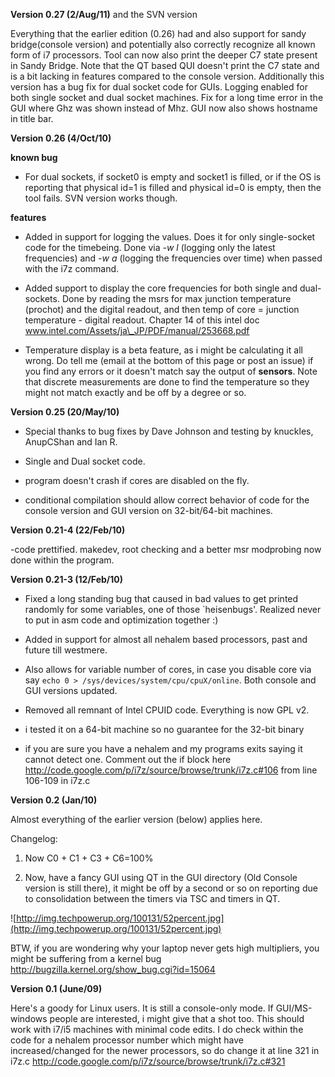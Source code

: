 **Version 0.27 (2/Aug/11)** and the SVN version

Everything that the earlier edition (0.26) had and also support for sandy bridge(console version) and potentially also correctly recognize all known form of i7 processors. Tool can now also print the deeper C7 state present in Sandy Bridge. Note that the QT based QUI doesn't print the C7 state and is a bit lacking in features compared to the console version. Additionally this version has a bug fix for dual socket code for GUIs. Logging enabled for both single socket and dual socket machines. Fix for a long time error in the GUI where Ghz was shown instead of Mhz. GUI now also shows hostname in title bar.


**Version 0.26 (4/Oct/10)**

**known bug**

- For dual sockets, if socket0 is empty and socket1 is filled, or if the OS is reporting that physical id=1 is filled and physical id=0 is empty, then the tool fails. SVN version works though.

**features**

- Added in support for logging the values. Does it for only single-socket code for the timebeing. Done via _-w l_ (logging only the latest frequencies) and _-w a_ (logging the frequencies over time) when passed with the i7z command.

- Added support to display the core frequencies for both single and dual-sockets. Done by reading the msrs for max junction temperature (prochot) and the digital readout, and then temp of core = junction temperature - digital readout. Chapter 14 of this intel doc www.intel.com/Assets/ja\_JP/PDF/manual/253668.pdf

- Temperature display is a beta feature, as i might be calculating it all wrong. Do tell me (email at the bottom of this page or post an issue) if you find any errors or it doesn't match say the output of **sensors**. Note that discrete measurements are done to find the temperature so they might not match exactly and be off by a degree or so.

**Version 0.25 (20/May/10)**

- Special thanks to bug fixes by Dave Johnson and testing by knuckles, AnupCShan and Ian R.

- Single and Dual socket code.

- program doesn't crash if cores are disabled on the fly.

- conditional compilation should allow correct behavior of code for the console version and GUI version on 32-bit/64-bit machines.

**Version 0.21-4 (22/Feb/10)**

-code prettified. makedev, root checking and a better msr modprobing now done within the program.

**Version 0.21-3 (12/Feb/10)**

- Fixed a long standing bug that caused in bad values to get printed randomly for some variables, one of those `heisenbugs'. Realized never to put in asm code and optimization together :)

- Added in support for almost all nehalem based processors, past and future till westmere.

- Also allows for variable number of cores, in case you disable core via say ` echo 0 > /sys/devices/system/cpu/cpuX/online `. Both console and GUI versions updated.

- Removed all remnant of Intel CPUID code. Everything is now GPL v2.

- i tested it on a 64-bit machine so no guarantee for the 32-bit binary

- if you are sure you have a nehalem and my programs exits saying it cannot detect one. Comment out the if block here http://code.google.com/p/i7z/source/browse/trunk/i7z.c#106
from line 106-109 in i7z.c

**Version 0.2 (Jan/10)**

Almost everything of the earlier version (below) applies here.

Changelog:

1. Now C0 + C1 + C3 + C6=100%

2. Now, have a fancy GUI using QT in the GUI directory (Old Console version is still there), it might be off by a second or so on reporting due to consolidation between the timers via TSC and timers in QT.

![http://img.techpowerup.org/100131/52percent.jpg](http://img.techpowerup.org/100131/52percent.jpg)

BTW, if you are wondering why your laptop never gets high multipliers, you might be suffering from a kernel bug http://bugzilla.kernel.org/show_bug.cgi?id=15064


**Version 0.1 (June/09)**

Here's a goody for Linux users. It is still a console-only mode. If GUI/MS-windows people are interested, i might give that a shot too. This should work with i7/i5 machines with minimal code edits. I do check within the code for a nehalem processor number which might have increased/changed for the newer processors, so do change it at line 321 in i7z.c http://code.google.com/p/i7z/source/browse/trunk/i7z.c#321